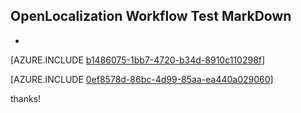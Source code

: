 ## OpenLocalization Workflow Test MarkDown
* 

[AZURE.INCLUDE [b1486075-1bb7-4720-b34d-8910c110298f](calleeMd1.md)]



[AZURE.INCLUDE [0ef8578d-86bc-4d99-85aa-ea440a029060](calleeMd2.md)]

 
thanks!